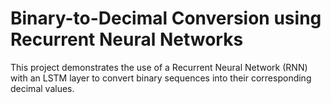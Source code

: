 # Binary-to-Decimal Conversion using Recurrent Neural Networks
This project demonstrates the use of a Recurrent Neural Network (RNN) with an LSTM layer to convert binary sequences into their corresponding decimal values.
